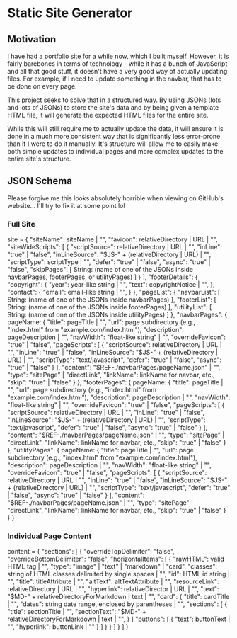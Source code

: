 # Static Site Generator

## Motivation

I have had a portfolio site for a while now, which I built myself. However, it is fairly barebones in terms of technology - while it has a bunch of JavaScript and all that good stuff, it doesn't have a very good way of actually updating files. For example, if I need to update something in the navbar, that has to be done on every page.

This project seeks to solve that in a structured way. By using JSONs (lots and lots of JSONs) to store the site's data and by being given a template HTML file, it will generate the expected HTML files for the entire site.

While this will still require me to actually update the data, it will ensure it is done in a much more consistent way that is significantly less error-prone than if I were to do it manually. It's structure will allow me to easily make both simple updates to individual pages and more complex updates to the entire site's structure.

## JSON Schema

Please forgive me this looks absolutely horrible when viewing on GitHub's website... I'll try to fix it at some point lol

### Full Site

site = {
    "siteName": siteName | "",
    "favicon": relativeDirectory | URL | "",
    "siteWideScripts": [
        {
            "scriptSource": relativeDirectory | URL | "",
            "inLine": "true" | "false",
            "inLineSource": "\$JS-" + (relativeDirectory | URL) | "",
            "scriptType": scriptType | "",
            "defer": "true" | "false",
            "async": "true" | "false",
            "skipPages": [
                String: (name of one of the JSONs inside navbarPages, footerPages, or utilityPages)
            ]
        }
    ],
    "footerDetails": {
        "copyright": {
            "year": year-like string | "",
            "text": copyrightNotice | "",
        },
        "contact": {
            "email": email-like string | "",
        }
    },
    "pageList": {
        "navbarList": [
            String: (name of one of the JSONs inside navbarPages)
        ],
        "footerList": [
            String: (name of one of the JSONs inside footerPages)
        ],
        "utilityList": [
            String: (name of one of the JSONs inside utilityPages)
        ]
    },
    "navbarPages": {
        pageName: {
            "title": pageTitle | "",
            "url": page subdirectory (e.g., "index.html" from "example.com/index.html"),
            "description": pageDescription | "",
            <!-- navWidth is used for custom widths for items in the navbar to maintain uniform centering -->
            "navWidth": "float-like string" | "",
            "overrideFavicon": "true" | "false",
            "pageScripts": [
                {
                    "scriptSource": relativeDirectory | URL | "",
                    "inLine": "true" | "false",
                    "inLineSource": "\$JS-" + (relativeDirectory | URL) | "",
                    "scriptType": "text/javascript",
                    "defer": "true" | "false",
                    "async": "true" | "false"
                }
            ],
            <!-- pageName in the content field should be the same as the pageName that is the name of this JSON -->
            <!-- see section "Individual Page Content" -->
            "content": "\$REF-./navbarPages/pageName.json" | "",
            "type": "sitePage" | "directLink",
            "linkName": linkName for navbar, etc.,
            <!-- skip this page for site generation purposes (useful for preserving the template page) -->
            "skip": "true" | "false"
        }
    },
    "footerPages": {
        pageName: {
            "title": pageTitle | "",
            "url": page subdirectory (e.g., "index.html" from "example.com/index.html"),
            "description": pageDescription | "",
            <!-- navWidth is used for custom widths for items in the navbar to maintain uniform centering -->
            "navWidth": "float-like string" | "",
            "overrideFavicon": "true" | "false",
            "pageScripts": [
                {
                    "scriptSource": relativeDirectory | URL | "",
                    "inLine": "true" | "false",
                    "inLineSource": "\$JS-" + (relativeDirectory | URL) | "",
                    "scriptType": "text/javascript",
                    "defer": "true" | "false",
                    "async": "true" | "false"
                }
            ],
            <!-- pageName in the content field should be the same as the pageName that is the name of this JSON -->
            <!-- see section "Individual Page Content" -->
            "content": "\$REF-./navbarPages/pageName.json" | "",
            "type": "sitePage" | "directLink",
            "linkName": linkName for navbar, etc.,
            <!-- skip this page for site generation purposes (useful for preserving the template page) -->
            "skip": "true" | "false"
        }
    },
    "utilityPages": {
        pageName: {
            "title": pageTitle | "",
            "url": page subdirectory (e.g., "index.html" from "example.com/index.html"),
            "description": pageDescription | "",
            <!-- navWidth is used for custom widths for items in the navbar to maintain uniform centering -->
            "navWidth": "float-like string" | "",
            "overrideFavicon": "true" | "false",
            "pageScripts": [
                {
                    "scriptSource": relativeDirectory | URL | "",
                    "inLine": "true" | "false",
                    "inLineSource": "\$JS-" + (relativeDirectory | URL) | "",
                    "scriptType": "text/javascript",
                    "defer": "true" | "false",
                    "async": "true" | "false"
                }
            ],
            <!-- pageName in the content field should be the same as the pageName that is the name of this JSON -->
            <!-- see section "Individual Page Content" -->
            "content": "$REF-./navbarPages/pageName.json" | "",
            "type": "sitePage" | "directLink",
            "linkName": linkName for navbar, etc.,
            <!-- skip this page for site generation purposes (useful for preserving the template page) -->
            "skip": "true" | "false"
        }
    }
}

### Individual Page Content

<!-- please note that "variables" in this schema with the same name are NOT
necessarily the same variable - discretion should be used as appropriate -->
content = {
    "sections": [
        <!-- each entry in "sections" denotes a vertical portion of the page -->
        <!-- each section is delimited internally by an <hr> element -->
        <!-- delimiters can be individually overridden by specific sections -->
        {
            <!-- each JSON in an individual section denotes horizontal items -->
            <!-- horizontally configured items are not delimited -->
            "overrideTopDelimiter": "false",
            "overrideBottomDelimiter": "false",
            "horizontalItems": [
                {
                    "rawHTML": valid HTML tag | "",
                    "type": "image" | "text" | "markdown" | "card",
                    "classes": string of HTML classes delimited by single spaces | "",
                    "id": HTML id string | "",
                    "title": titleAttribute | "",
                    "altText": altTextAttribute | "",
                    "resourceLink": relativeDirectory | URL | "",
                    "hyperlink": relativeDirector | URL | "",
                    "text": "\$MD-" + relativeDirectoryForMarkdown | text | "",
                    "card": {
                        "title": cardTitle | "",
                        "dates": string date range, enclosed by parentheses | "",
                        <!-- card sections are EXCLUSING the title section and buttons section -->
                        "sections": [
                            {
                                "title": sectionTitle | "",
                                "sectionText": "$MD-" + relativeDirectoryForMarkdown | text | "",
                            }
                        ]
                        "buttons": [
                            {
                                "text": buttonText | "",
                                "hyperlink": buttonLink | ""
                            }
                        ]
                    }
                }
            ]
        }
    ]
}
